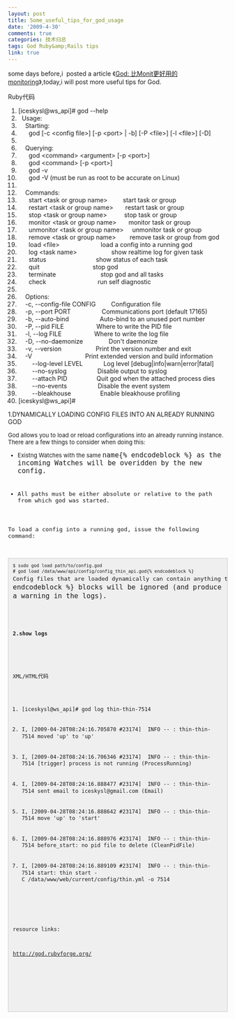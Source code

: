 ```yaml
---
layout: post
title: Some_useful_tips_for_god_usage
date: '2009-4-30'
comments: true
categories: 技术归总
tags: God Ruby&amp;Rails tips
link: true
---
```

<p>some days before,i&nbsp; posted a article 《<a href="http://iceskysl.1sters.com/?action=show&amp;id=364">God: 比Monit更好用的monitoring</a>》,today,i will post more useful tips for God.</p>
<p>
<div class="codeText">
<div class="codeHead">Ruby代码</div>
<ol start="1" class="dp-rb">
    <li class="alt"><span><span>[iceskysl</span><span class="variable">@ws_api</span><span>]</span><span class="comment">#&nbsp;god&nbsp;--help</span><span>&nbsp;&nbsp;</span></span></li>
    <li class=""><span>&nbsp;&nbsp;Usage:&nbsp;&nbsp;</span></li>
    <li class="alt"><span>&nbsp;&nbsp;&nbsp;&nbsp;Starting:&nbsp;&nbsp;</span></li>
    <li class=""><span>&nbsp;&nbsp;&nbsp;&nbsp;&nbsp;&nbsp;god&nbsp;[-c&nbsp;&lt;config&nbsp;file&gt;]&nbsp;[-p&nbsp;&lt;port&gt;&nbsp;|&nbsp;-b]&nbsp;[-P&nbsp;&lt;file&gt;]&nbsp;[-l&nbsp;&lt;file&gt;]&nbsp;[-D]&nbsp;&nbsp;</span></li>
    <li class="alt"><span>&nbsp;&nbsp;&nbsp;&nbsp;&nbsp;&nbsp;&nbsp;&nbsp;</span></li>
    <li class=""><span>&nbsp;&nbsp;&nbsp;&nbsp;Querying:&nbsp;&nbsp;</span></li>
    <li class="alt"><span>&nbsp;&nbsp;&nbsp;&nbsp;&nbsp;&nbsp;god&nbsp;&lt;command&gt;&nbsp;&lt;argument&gt;&nbsp;[-p&nbsp;&lt;port&gt;]&nbsp;&nbsp;</span></li>
    <li class=""><span>&nbsp;&nbsp;&nbsp;&nbsp;&nbsp;&nbsp;god&nbsp;&lt;command&gt;&nbsp;[-p&nbsp;&lt;port&gt;]&nbsp;&nbsp;</span></li>
    <li class="alt"><span>&nbsp;&nbsp;&nbsp;&nbsp;&nbsp;&nbsp;god&nbsp;-v&nbsp;&nbsp;</span></li>
    <li class=""><span>&nbsp;&nbsp;&nbsp;&nbsp;&nbsp;&nbsp;god&nbsp;-V&nbsp;(must&nbsp;be&nbsp;run&nbsp;as&nbsp;root&nbsp;to&nbsp;be&nbsp;accurate&nbsp;on&nbsp;Linux)&nbsp;&nbsp;</span></li>
    <li class="alt"><span>&nbsp;&nbsp;&nbsp;&nbsp;&nbsp;&nbsp;&nbsp;&nbsp;</span></li>
    <li class=""><span>&nbsp;&nbsp;&nbsp;&nbsp;Commands:&nbsp;&nbsp;</span></li>
    <li class="alt"><span>&nbsp;&nbsp;&nbsp;&nbsp;&nbsp;&nbsp;start&nbsp;&lt;task&nbsp;<span class="keyword">or</span><span>&nbsp;group&nbsp;name&gt;&nbsp;&nbsp;&nbsp;&nbsp;&nbsp;&nbsp;&nbsp;&nbsp;&nbsp;start&nbsp;task&nbsp;</span><span class="keyword">or</span><span>&nbsp;group&nbsp;&nbsp;</span></span></li>
    <li class=""><span>&nbsp;&nbsp;&nbsp;&nbsp;&nbsp;&nbsp;restart&nbsp;&lt;task&nbsp;<span class="keyword">or</span><span>&nbsp;group&nbsp;name&gt;&nbsp;&nbsp;&nbsp;&nbsp;&nbsp;&nbsp;&nbsp;restart&nbsp;task&nbsp;</span><span class="keyword">or</span><span>&nbsp;group&nbsp;&nbsp;</span></span></li>
    <li class="alt"><span>&nbsp;&nbsp;&nbsp;&nbsp;&nbsp;&nbsp;stop&nbsp;&lt;task&nbsp;<span class="keyword">or</span><span>&nbsp;group&nbsp;name&gt;&nbsp;&nbsp;&nbsp;&nbsp;&nbsp;&nbsp;&nbsp;&nbsp;&nbsp;&nbsp;stop&nbsp;task&nbsp;</span><span class="keyword">or</span><span>&nbsp;group&nbsp;&nbsp;</span></span></li>
    <li class=""><span>&nbsp;&nbsp;&nbsp;&nbsp;&nbsp;&nbsp;monitor&nbsp;&lt;task&nbsp;<span class="keyword">or</span><span>&nbsp;group&nbsp;name&gt;&nbsp;&nbsp;&nbsp;&nbsp;&nbsp;&nbsp;&nbsp;monitor&nbsp;task&nbsp;</span><span class="keyword">or</span><span>&nbsp;group&nbsp;&nbsp;</span></span></li>
    <li class="alt"><span>&nbsp;&nbsp;&nbsp;&nbsp;&nbsp;&nbsp;unmonitor&nbsp;&lt;task&nbsp;<span class="keyword">or</span><span>&nbsp;group&nbsp;name&gt;&nbsp;&nbsp;&nbsp;&nbsp;&nbsp;unmonitor&nbsp;task&nbsp;</span><span class="keyword">or</span><span>&nbsp;group&nbsp;&nbsp;</span></span></li>
    <li class=""><span>&nbsp;&nbsp;&nbsp;&nbsp;&nbsp;&nbsp;remove&nbsp;&lt;task&nbsp;<span class="keyword">or</span><span>&nbsp;group&nbsp;name&gt;&nbsp;&nbsp;&nbsp;&nbsp;&nbsp;&nbsp;&nbsp;&nbsp;remove&nbsp;task&nbsp;</span><span class="keyword">or</span><span>&nbsp;group&nbsp;from&nbsp;god&nbsp;&nbsp;</span></span></li>
    <li class="alt"><span>&nbsp;&nbsp;&nbsp;&nbsp;&nbsp;&nbsp;load&nbsp;&lt;file&gt;&nbsp;&nbsp;&nbsp;&nbsp;&nbsp;&nbsp;&nbsp;&nbsp;&nbsp;&nbsp;&nbsp;&nbsp;&nbsp;&nbsp;&nbsp;&nbsp;&nbsp;&nbsp;&nbsp;&nbsp;&nbsp;&nbsp;&nbsp;&nbsp;load&nbsp;a&nbsp;config&nbsp;into&nbsp;a&nbsp;running&nbsp;god&nbsp;&nbsp;</span></li>
    <li class=""><span>&nbsp;&nbsp;&nbsp;&nbsp;&nbsp;&nbsp;log&nbsp;&lt;task&nbsp;name&gt;&nbsp;&nbsp;&nbsp;&nbsp;&nbsp;&nbsp;&nbsp;&nbsp;&nbsp;&nbsp;&nbsp;&nbsp;&nbsp;&nbsp;&nbsp;&nbsp;&nbsp;&nbsp;&nbsp;&nbsp;show&nbsp;realtime&nbsp;log&nbsp;<span class="keyword">for</span><span>&nbsp;given&nbsp;task&nbsp;&nbsp;</span></span></li>
    <li class="alt"><span>&nbsp;&nbsp;&nbsp;&nbsp;&nbsp;&nbsp;status&nbsp;&nbsp;&nbsp;&nbsp;&nbsp;&nbsp;&nbsp;&nbsp;&nbsp;&nbsp;&nbsp;&nbsp;&nbsp;&nbsp;&nbsp;&nbsp;&nbsp;&nbsp;&nbsp;&nbsp;&nbsp;&nbsp;&nbsp;&nbsp;&nbsp;&nbsp;&nbsp;&nbsp;&nbsp;show&nbsp;status&nbsp;of&nbsp;<span class="keyword">each</span><span>&nbsp;task&nbsp;&nbsp;</span></span></li>
    <li class=""><span>&nbsp;&nbsp;&nbsp;&nbsp;&nbsp;&nbsp;quit&nbsp;&nbsp;&nbsp;&nbsp;&nbsp;&nbsp;&nbsp;&nbsp;&nbsp;&nbsp;&nbsp;&nbsp;&nbsp;&nbsp;&nbsp;&nbsp;&nbsp;&nbsp;&nbsp;&nbsp;&nbsp;&nbsp;&nbsp;&nbsp;&nbsp;&nbsp;&nbsp;&nbsp;&nbsp;&nbsp;&nbsp;stop&nbsp;god&nbsp;&nbsp;</span></li>
    <li class="alt"><span>&nbsp;&nbsp;&nbsp;&nbsp;&nbsp;&nbsp;terminate&nbsp;&nbsp;&nbsp;&nbsp;&nbsp;&nbsp;&nbsp;&nbsp;&nbsp;&nbsp;&nbsp;&nbsp;&nbsp;&nbsp;&nbsp;&nbsp;&nbsp;&nbsp;&nbsp;&nbsp;&nbsp;&nbsp;&nbsp;&nbsp;&nbsp;&nbsp;stop&nbsp;god&nbsp;<span class="keyword">and</span><span>&nbsp;all&nbsp;tasks&nbsp;&nbsp;</span></span></li>
    <li class=""><span>&nbsp;&nbsp;&nbsp;&nbsp;&nbsp;&nbsp;check&nbsp;&nbsp;&nbsp;&nbsp;&nbsp;&nbsp;&nbsp;&nbsp;&nbsp;&nbsp;&nbsp;&nbsp;&nbsp;&nbsp;&nbsp;&nbsp;&nbsp;&nbsp;&nbsp;&nbsp;&nbsp;&nbsp;&nbsp;&nbsp;&nbsp;&nbsp;&nbsp;&nbsp;&nbsp;&nbsp;run&nbsp;<span class="keyword">self</span><span>&nbsp;diagnostic&nbsp;&nbsp;</span></span></li>
    <li class="alt"><span>&nbsp;&nbsp;&nbsp;&nbsp;&nbsp;&nbsp;&nbsp;&nbsp;</span></li>
    <li class=""><span>&nbsp;&nbsp;&nbsp;&nbsp;Options:&nbsp;&nbsp;</span></li>
    <li class="alt"><span>&nbsp;&nbsp;&nbsp;&nbsp;-c,&nbsp;--config-file&nbsp;CONFIG&nbsp;&nbsp;&nbsp;&nbsp;&nbsp;&nbsp;&nbsp;&nbsp;&nbsp;Configuration&nbsp;file&nbsp;&nbsp;</span></li>
    <li class=""><span>&nbsp;&nbsp;&nbsp;&nbsp;-p,&nbsp;--port&nbsp;PORT&nbsp;&nbsp;&nbsp;&nbsp;&nbsp;&nbsp;&nbsp;&nbsp;&nbsp;&nbsp;&nbsp;&nbsp;&nbsp;&nbsp;&nbsp;&nbsp;&nbsp;&nbsp;Communications&nbsp;port&nbsp;(default&nbsp;17165)&nbsp;&nbsp;</span></li>
    <li class="alt"><span>&nbsp;&nbsp;&nbsp;&nbsp;-b,&nbsp;--auto-bind&nbsp;&nbsp;&nbsp;&nbsp;&nbsp;&nbsp;&nbsp;&nbsp;&nbsp;&nbsp;&nbsp;&nbsp;&nbsp;&nbsp;&nbsp;&nbsp;&nbsp;&nbsp;Auto-bind&nbsp;to&nbsp;an&nbsp;unused&nbsp;port&nbsp;number&nbsp;&nbsp;</span></li>
    <li class=""><span>&nbsp;&nbsp;&nbsp;&nbsp;-P,&nbsp;--pid&nbsp;FILE&nbsp;&nbsp;&nbsp;&nbsp;&nbsp;&nbsp;&nbsp;&nbsp;&nbsp;&nbsp;&nbsp;&nbsp;&nbsp;&nbsp;&nbsp;&nbsp;&nbsp;&nbsp;&nbsp;Where&nbsp;to&nbsp;write&nbsp;the&nbsp;PID&nbsp;file&nbsp;&nbsp;</span></li>
    <li class="alt"><span>&nbsp;&nbsp;&nbsp;&nbsp;-l,&nbsp;--log&nbsp;FILE&nbsp;&nbsp;&nbsp;&nbsp;&nbsp;&nbsp;&nbsp;&nbsp;&nbsp;&nbsp;&nbsp;&nbsp;&nbsp;&nbsp;&nbsp;&nbsp;&nbsp;&nbsp;&nbsp;Where&nbsp;to&nbsp;write&nbsp;the&nbsp;log&nbsp;file&nbsp;&nbsp;</span></li>
    <li class=""><span>&nbsp;&nbsp;&nbsp;&nbsp;-D,&nbsp;--no-daemonize&nbsp;&nbsp;&nbsp;&nbsp;&nbsp;&nbsp;&nbsp;&nbsp;&nbsp;&nbsp;&nbsp;&nbsp;&nbsp;&nbsp;&nbsp;Don't&nbsp;daemonize&nbsp;&nbsp;</span></li>
    <li class="alt"><span>&nbsp;&nbsp;&nbsp;&nbsp;-v,&nbsp;--version&nbsp;&nbsp;&nbsp;&nbsp;&nbsp;&nbsp;&nbsp;&nbsp;&nbsp;&nbsp;&nbsp;&nbsp;&nbsp;&nbsp;&nbsp;&nbsp;&nbsp;&nbsp;&nbsp;&nbsp;Print&nbsp;the&nbsp;version&nbsp;number&nbsp;<span class="keyword">and</span><span>&nbsp;exit&nbsp;&nbsp;</span></span></li>
    <li class=""><span>&nbsp;&nbsp;&nbsp;&nbsp;-V&nbsp;&nbsp;&nbsp;&nbsp;&nbsp;&nbsp;&nbsp;&nbsp;&nbsp;&nbsp;&nbsp;&nbsp;&nbsp;&nbsp;&nbsp;&nbsp;&nbsp;&nbsp;&nbsp;&nbsp;&nbsp;&nbsp;&nbsp;&nbsp;&nbsp;&nbsp;&nbsp;&nbsp;&nbsp;&nbsp;&nbsp;Print&nbsp;extended&nbsp;version&nbsp;<span class="keyword">and</span><span>&nbsp;build&nbsp;information&nbsp;&nbsp;</span></span></li>
    <li class="alt"><span>&nbsp;&nbsp;&nbsp;&nbsp;&nbsp;&nbsp;&nbsp;&nbsp;--log-level&nbsp;LEVEL&nbsp;&nbsp;&nbsp;&nbsp;&nbsp;&nbsp;&nbsp;&nbsp;&nbsp;&nbsp;&nbsp;&nbsp;Log&nbsp;level&nbsp;[debug|info|warn|error|fatal]&nbsp;&nbsp;</span></li>
    <li class=""><span>&nbsp;&nbsp;&nbsp;&nbsp;&nbsp;&nbsp;&nbsp;&nbsp;--no-syslog&nbsp;&nbsp;&nbsp;&nbsp;&nbsp;&nbsp;&nbsp;&nbsp;&nbsp;&nbsp;&nbsp;&nbsp;&nbsp;&nbsp;&nbsp;&nbsp;&nbsp;&nbsp;Disable&nbsp;output&nbsp;to&nbsp;syslog&nbsp;&nbsp;</span></li>
    <li class="alt"><span>&nbsp;&nbsp;&nbsp;&nbsp;&nbsp;&nbsp;&nbsp;&nbsp;--attach&nbsp;PID&nbsp;&nbsp;&nbsp;&nbsp;&nbsp;&nbsp;&nbsp;&nbsp;&nbsp;&nbsp;&nbsp;&nbsp;&nbsp;&nbsp;&nbsp;&nbsp;&nbsp;Quit&nbsp;god&nbsp;<span class="keyword">when</span><span>&nbsp;the&nbsp;attached&nbsp;process&nbsp;dies&nbsp;&nbsp;</span></span></li>
    <li class=""><span>&nbsp;&nbsp;&nbsp;&nbsp;&nbsp;&nbsp;&nbsp;&nbsp;--no-events&nbsp;&nbsp;&nbsp;&nbsp;&nbsp;&nbsp;&nbsp;&nbsp;&nbsp;&nbsp;&nbsp;&nbsp;&nbsp;&nbsp;&nbsp;&nbsp;&nbsp;&nbsp;Disable&nbsp;the&nbsp;event&nbsp;system&nbsp;&nbsp;</span></li>
    <li class="alt"><span>&nbsp;&nbsp;&nbsp;&nbsp;&nbsp;&nbsp;&nbsp;&nbsp;--bleakhouse&nbsp;&nbsp;&nbsp;&nbsp;&nbsp;&nbsp;&nbsp;&nbsp;&nbsp;&nbsp;&nbsp;&nbsp;&nbsp;&nbsp;&nbsp;&nbsp;&nbsp;Enable&nbsp;bleakhouse&nbsp;profiling&nbsp;&nbsp;</span></li>
    <li class=""><span>[iceskysl<span class="variable">@ws_api</span><span>]</span><span class="comment">#&nbsp;</span><span>&nbsp;&nbsp;</span></span></li>
</ol>
</div>
1.DYNAMICALLY LOADING CONFIG FILES INTO AN ALREADY RUNNING GOD</p>
<p><span style="border-collapse: separate; color: rgb(0, 0, 0); font-family: 'times new roman'; font-size: 16px; font-style: normal; font-variant: normal; font-weight: normal; letter-spacing: normal; line-height: normal; orphans: 2; text-indent: 0px; text-transform: none; white-space: normal; widows: 2; word-spacing: 0px;" class="Apple-style-span"><span style="color: rgb(72, 72, 72); font-family: 'Trebuchet MS'; font-size: 13px; line-height: 19px;" class="Apple-style-span">
<p style="margin: 0px 0px 1em; font-size: 13px;">God allows you to load or reload configurations into an already running instance. There are a few things to consider when doing this:</p>
<ul style="margin: 0px 0px 1em; font-size: 13px;">
    <li style="margin: 0px; font-size: 13px;">Existng Watches with the same<span class="Apple-converted-space">&nbsp;</span><code style="margin: 0px; font-size: 1.2em;">name{% endcodeblock %}<span class="Apple-converted-space">&nbsp;</span>as the incoming Watches will be overidden by the new config.</li>
    <li style="margin: 0px; font-size: 13px;">All paths must be either absolute or relative to the path from which god was started.</li>
</ul>
<p style="margin: 0px 0px 1em; font-size: 13px;">To load a config into a running god, issue the following command:</p>
<pre style="border: 1px solid rgb(204, 204, 204); margin: 1em 0px; padding: 1em; font-size: 10px; line-height: 1.3; background-color: rgb(239, 239, 239);">$ sudo god load path/to/config.god<br /># god load /data/www/api/config/config_thin_api.god{% endcodeblock %}
<p style="margin: 0px 0px 1em; font-size: 13px;">Config files that are loaded dynamically can contain anything that a normal config file contains, however, global options such as<span class="Apple-converted-space">&nbsp;</span><code style="margin: 0px; font-size: 1.2em;">God.pid_file_directory{% endcodeblock %}<span class="Apple-converted-space">&nbsp;</span>blocks will be ignored (and produce a warning in the logs).</p>
</span></span></p>
<p><strong>2.show logs</strong></p>
<p>
<div class="codeText">
<div class="codeHead">XML/HTML代码</div>
<ol start="1" class="dp-xml">
    <li class="alt"><span><span>[iceskysl@ws_api]#&nbsp;god&nbsp;log&nbsp;thin-thin-7514&nbsp;&nbsp;</span></span></li>
    <li class=""><span>I,&nbsp;[2009-04-28T08:24:16.705870&nbsp;#23174]&nbsp;&nbsp;INFO&nbsp;--&nbsp;:&nbsp;thin-thin-7514&nbsp;moved&nbsp;'up'&nbsp;to&nbsp;'up'&nbsp;&nbsp;</span></li>
    <li class="alt"><span>I,&nbsp;[2009-04-28T08:24:16.706346&nbsp;#23174]&nbsp;&nbsp;INFO&nbsp;--&nbsp;:&nbsp;thin-thin-7514&nbsp;[trigger]&nbsp;process&nbsp;is&nbsp;not&nbsp;running&nbsp;(ProcessRunning)&nbsp;&nbsp;</span></li>
    <li class=""><span>I,&nbsp;[2009-04-28T08:24:16.888477&nbsp;#23174]&nbsp;&nbsp;INFO&nbsp;--&nbsp;:&nbsp;thin-thin-7514&nbsp;sent&nbsp;email&nbsp;to&nbsp;iceskysl@gmail.com&nbsp;(Email)&nbsp;&nbsp;</span></li>
    <li class="alt"><span>I,&nbsp;[2009-04-28T08:24:16.888642&nbsp;#23174]&nbsp;&nbsp;INFO&nbsp;--&nbsp;:&nbsp;thin-thin-7514&nbsp;move&nbsp;'up'&nbsp;to&nbsp;'start'&nbsp;&nbsp;</span></li>
    <li class=""><span>I,&nbsp;[2009-04-28T08:24:16.888976&nbsp;#23174]&nbsp;&nbsp;INFO&nbsp;--&nbsp;:&nbsp;thin-thin-7514&nbsp;before_start:&nbsp;no&nbsp;pid&nbsp;file&nbsp;to&nbsp;delete&nbsp;(CleanPidFile)&nbsp;&nbsp;</span></li>
    <li class="alt"><span>I,&nbsp;[2009-04-28T08:24:16.889109&nbsp;#23174]&nbsp;&nbsp;INFO&nbsp;--&nbsp;:&nbsp;thin-thin-7514&nbsp;start:&nbsp;thin&nbsp;start&nbsp;-C&nbsp;/data/www/web/current/config/thin.yml&nbsp;-o&nbsp;7514&nbsp;&nbsp;</span></li>
</ol>
</div>
</p>
<p>resource links:</p>
<p><a href="http://god.rubyforge.org/">http://god.rubyforge.org/</a></p>
<p>&nbsp;</p>
